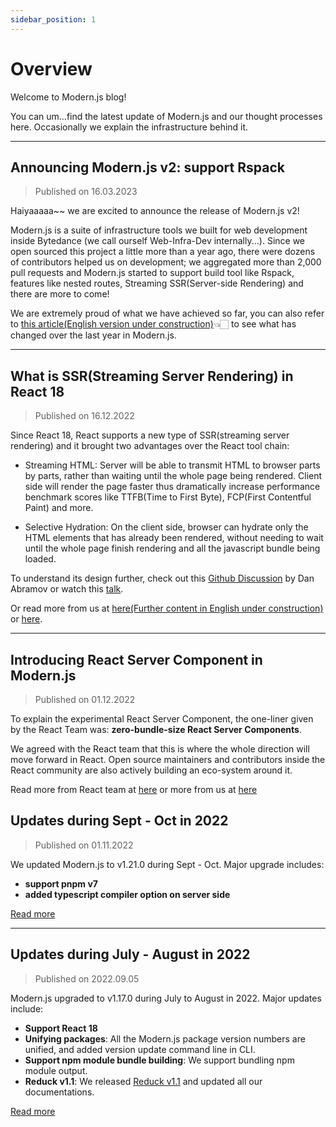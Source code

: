 ```yaml
---
sidebar_position: 1
---
```


# Overview

Welcome to Modern.js blog!

You can um...find the latest update of Modern.js and our thought processes here. Occasionally we explain the infrastructure behind it.

---

## Announcing Modern.js v2: support Rspack

> Published on 16.03.2023

Haiyaaaaa~~ we are excited to announce the release of Modern.js v2!

Modern.js is a suite of infrastructure tools we built for web development inside Bytedance (we call ourself Web-Infra-Dev internally...). Since we open sourced this project a little more than a year ago, there were dozens of contributors helped us on development; we aggregated more than 2,000 pull requests and Modern.js started to support build tool like Rspack, features like nested routes, Streaming SSR(Server-side Rendering) and there are more to come!

We are extremely proud of what we have achieved so far, you can also refer to [this article(English version under construction)](/community/blog/v2-release-note)👈🏻 to see what has changed over the last year in Modern.js.

---

## What is SSR(Streaming Server Rendering) in React 18

> Published on 16.12.2022

Since React 18, React supports a new type of SSR(streaming server rendering) and it brought two advantages over the React tool chain:

- Streaming HTML: Server will be able to transmit HTML to browser parts by parts, rather than waiting until the whole page being rendered. Client side will render the page faster thus dramatically increase performance benchmark scores like TTFB(Time to First Byte), FCP(First Contentful Paint) and more.

- Selective Hydration: On the client side, browser can hydrate only the HTML elements that has already been rendered, without needing to wait until the whole page finish rendering and all the javascript bundle being loaded.

To understand its design further, check out this [Github Discussion](https://github.com/reactwg/react-18/discussions/37) by Dan Abramov or watch this [talk](https://www.youtube.com/watch?v=pj5N-Khihgc).

Or read more from us at [here(Further content in English under construction)](<[communityreact-streaming-ssr](https://mp.weixin.qq.com/s/w4FS5sBcHqRl-Saqi19Y6g)>) or [here](/community/blog/react-streaming-ssr).

---

## Introducing React Server Component in Modern.js

> Published on 01.12.2022

To explain the experimental React Server Component, the one-liner given by the React Team was: **zero-bundle-size React Server Components**.

We agreed with the React team that this is where the whole direction will move forward in React. Open source maintainers and contributors inside the React community are also actively building an eco-system around it.

Read more from React team at [here](https://react.dev/blog/2023/03/22/react-labs-what-we-have-been-working-on-march-2023#react-server-components) or more from us at [here](https://mp.weixin.qq.com/s/B-XLvW00vl5RE1Ur3EW4ow)

## Updates during Sept - Oct in 2022

> Published on 01.11.2022

We updated Modern.js to v1.21.0 during Sept - Oct. Major upgrade includes:

- **support pnpm v7**
- **added typescript compiler option on server side**

[Read more](/community/blog/2022-0910-updates)

---

## Updates during July - August in 2022

> Published on 2022.09.05

Modern.js upgraded to v1.17.0 during July to August in 2022. Major updates include:

- **Support React 18**
- **Unifying packages**: All the Modern.js package version numbers are unified, and added version update command line in CLI.
- **Support npm module bundle building**: We support bundling npm module output.
- **Reduck v1.1**: We released [Reduck v1.1](https://github.com/web-infra-dev/reduck) and updated all our documentations.

[Read more](/community/blog/2022-0708-updates)
